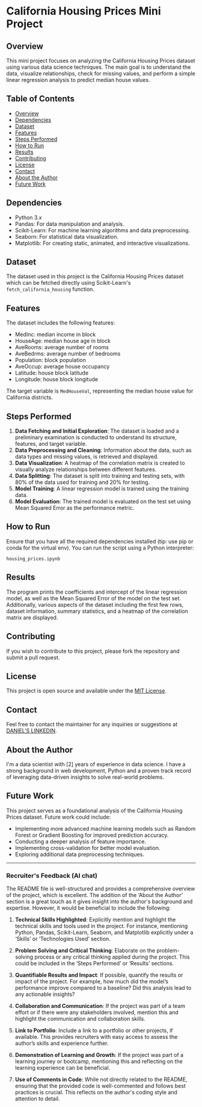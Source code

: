 # California Housing Prices Mini Project

## Overview

This mini project focuses on analyzing the California Housing Prices dataset using various data science techniques. The main goal is to understand the data, visualize relationships, check for missing values, and perform a simple linear regression analysis to predict median house values.

## Table of Contents

- [Overview](#overview)
- [Dependencies](#dependencies)
- [Dataset](#dataset)
- [Features](#features)
- [Steps Performed](#steps-performed)
- [How to Run](#how-to-run)
- [Results](#results)
- [Contributing](#contributing)
- [License](#license)
- [Contact](#contact)
- [About the Author](#about-the-author)
- [Future Work](#future-work)

## Dependencies

- Python 3.x
- Pandas: For data manipulation and analysis.
- Scikit-Learn: For machine learning algorithms and data preprocessing.
- Seaborn: For statistical data visualization.
- Matplotlib: For creating static, animated, and interactive visualizations.

## Dataset

The dataset used in this project is the California Housing Prices dataset which can be fetched directly using Scikit-Learn's `fetch_california_housing` function.

## Features

The dataset includes the following features:

- MedInc: median income in block
- HouseAge: median house age in block
- AveRooms: average number of rooms
- AveBedrms: average number of bedrooms
- Population: block population
- AveOccup: average house occupancy
- Latitude: house block latitude
- Longitude: house block longitude

The target variable is `MedHouseVal`, representing the median house value for California districts.

## Steps Performed

1. **Data Fetching and Initial Exploration**: The dataset is loaded and a preliminary examination is conducted to understand its structure, features, and target variable.
2. **Data Preprocessing and Cleaning**: Information about the data, such as data types and missing values, is retrieved and displayed.
3. **Data Visualization**: A heatmap of the correlation matrix is created to visually analyze relationships between different features.
4. **Data Splitting**: The dataset is split into training and testing sets, with 80% of the data used for training and 20% for testing.
5. **Model Training**: A linear regression model is trained using the training data.
6. **Model Evaluation**: The trained model is evaluated on the test set using Mean Squared Error as the performance metric.

## How to Run

Ensure that you have all the required dependencies installed
(tip: use pip or conda for the virtual env). You can run the script using a Python interpreter:

`housing_prices.ipynb`

## Results

The program prints the coefficients and intercept of the linear regression model, as well as the Mean Squared Error of the model on the test set. Additionally, various aspects of the dataset including the first few rows, dataset information, summary statistics, and a heatmap of the correlation matrix are displayed.

## Contributing

If you wish to contribute to this project, please fork the repository and submit a pull request.

## License

This project is open source and available under the [MIT License](LICENSE.md).

## Contact

Feel free to contact the maintainer for any inquiries or suggestions at [DANIEL'S LINKEDIN](https://www.linkedin.com/in/danielmaldonadoco/).

## About the Author

I'm a data scientist with [2] years of experience in data science. I have a strong background in web development, Python and a proven track record of leveraging data-driven insights to solve real-world problems.

## Future Work

This project serves as a foundational analysis of the California Housing Prices dataset. Future work could include:

- Implementing more advanced machine learning models such as Random Forest or Gradient Boosting for improved prediction accuracy.
- Conducting a deeper analysis of feature importance.
- Implementing cross-validation for better model evaluation.
- Exploring additional data preprocessing techniques.

---

### Recruiter's Feedback (AI chat)

The README file is well-structured and provides a comprehensive overview of the project, which is excellent. The addition of the ‘About the Author’ section is a great touch as it gives insight into the author's background and expertise. However, it would be beneficial to include the following:

1. **Technical Skills Highlighted**: Explicitly mention and highlight the technical skills and tools used in the project. For instance, mentioning Python, Pandas, Scikit-Learn, Seaborn, and Matplotlib explicitly under a ‘Skills’ or ‘Technologies Used’ section.

2. **Problem Solving and Critical Thinking**: Elaborate on the problem-solving process or any critical thinking applied during the project. This could be included in the ‘Steps Performed’ or ‘Results’ sections.

3. **Quantifiable Results and Impact**: If possible, quantify the results or impact of the project. For example, how much did the model’s performance improve compared to a baseline? Did this analysis lead to any actionable insights?

4. **Collaboration and Communication**: If the project was part of a team effort or if there were any stakeholders involved, mention this and highlight the communication and collaboration skills.

5. **Link to Portfolio**: Include a link to a portfolio or other projects, if available. This provides recruiters with easy access to assess the author’s skills and experience further.

6. **Demonstration of Learning and Growth**: If the project was part of a learning journey or bootcamp, mentioning this and reflecting on the learning experience can be beneficial.

7. **Use of Comments in Code**: While not directly related to the README, ensuring that the provided code is well-commented and follows best practices is crucial. This reflects on the author's coding style and attention to detail.

